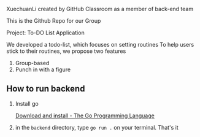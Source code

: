 

XuechuanLi created by GitHub Classroom as a member of back-end team

This is the Github Repo for our Group 

Project: To-DO List Application

We developed a todo-list, which focuses on setting routines
To help users stick to their routines, we propose two features
1. Group-based
2. Punch in with a figure

## 

## How to run backend

1. Install go
   
   [Download and install - The Go Programming Language](https://go.dev/doc/install)

2. in the `backend` directory, type `go run .` on your terminal. That's it
